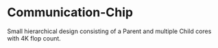 # Communication-Chip
Small hierarchical design consisting of a Parent and multiple Child cores with 4K flop count.
